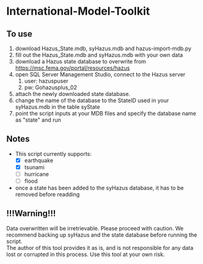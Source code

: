 # International-Model-Toolkit

<h2>To use</h2>

1. download Hazus_State.mdb, syHazus.mdb and hazus-import-mdb.py
2. fill out the Hazus_State.mdb and syHazus.mdb with your own data
3. download a Hazus state database to overwrite from https://msc.fema.gov/portal/resources/hazus
4. open SQL Server Management Studio, connect to the Hazus server
    1. user: hazuspuser
    2. pw: Gohazusplus_02
5. attach the newly downloaded state database.
6. change the name of the database to the StateID used in your syHazus.mdb in the table syState
7. point the script inputs at your MDB files and specify the database name as "state" and run
 
<h2>Notes</h2>
 
* This script currently supports:
  - [x] earthquake
  - [x] tsunami
  - [ ] hurricane
  - [ ] flood
* once a state has been added to the syHazus database, it has to be removed before readding
 
<h2>!!!Warning!!!</h2>
Data overwritten will be irretrievable.  Please proceed with caution. We recommend backing up syHazus and the state database before running the script.
<br/>
The author of this tool provides it as is, and is not responsible for any data lost
or corrupted in this process.  Use this tool at your own risk.

